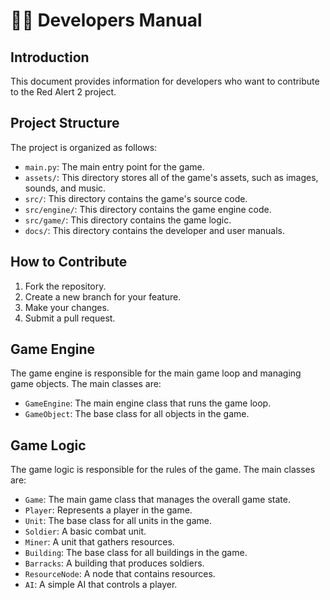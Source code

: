 # 👨‍💻 Developers Manual

## Introduction

This document provides information for developers who want to contribute to the Red Alert 2 project.

## Project Structure

The project is organized as follows:

*   `main.py`: The main entry point for the game.
*   `assets/`: This directory stores all of the game's assets, such as images, sounds, and music.
*   `src/`: This directory contains the game's source code.
*   `src/engine/`: This directory contains the game engine code.
*   `src/game/`: This directory contains the game logic.
*   `docs/`: This directory contains the developer and user manuals.

## How to Contribute

1.  Fork the repository.
2.  Create a new branch for your feature.
3.  Make your changes.
4.  Submit a pull request.

## Game Engine

The game engine is responsible for the main game loop and managing game objects. The main classes are:

*   `GameEngine`: The main engine class that runs the game loop.
*   `GameObject`: The base class for all objects in the game.

## Game Logic

The game logic is responsible for the rules of the game. The main classes are:

*   `Game`: The main game class that manages the overall game state.
*   `Player`: Represents a player in the game.
*   `Unit`: The base class for all units in the game.
*   `Soldier`: A basic combat unit.
*   `Miner`: A unit that gathers resources.
*   `Building`: The base class for all buildings in the game.
*   `Barracks`: A building that produces soldiers.
*   `ResourceNode`: A node that contains resources.
*   `AI`: A simple AI that controls a player.
